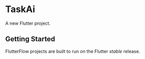 # TaskAi

A new Flutter project.

## Getting Started

FlutterFlow projects are built to run on the Flutter _stable_ release.
